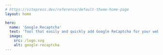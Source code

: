 ```yaml
---
# https://vitepress.dev/reference/default-theme-home-page
layout: home

hero:
  name: 'Google Recaptcha'
  text: 'Tool that easily and quickly add Google ReCaptcha for your website or application'
  image:
    src: /logo.svg
    alt: google-recaptcha
---
```

